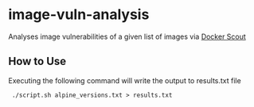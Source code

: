 # image-vuln-analysis
Analyses image vulnerabilities of a given list of images via [Docker Scout](https://docs.docker.com/scout/)


## How to Use

Executing the following command will write the output to results.txt file

` ./script.sh alpine_versions.txt > results.txt`

